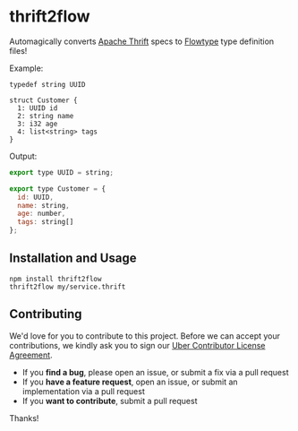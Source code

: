 # thrift2flow

Automagically converts [Apache Thrift](https://thrift.apache.org/) specs to 
[Flowtype](https://flow.org/) type definition files!

Example:

```thrift
typedef string UUID

struct Customer {
  1: UUID id
  2: string name
  3: i32 age
  4: list<string> tags
}
```

Output:
```js
export type UUID = string;

export type Customer = {
  id: UUID,
  name: string,
  age: number,
  tags: string[]
};
```

## Installation and Usage

```
npm install thrift2flow
thrift2flow my/service.thrift
```

## Contributing

We'd love for you to contribute to this project. Before we can accept your contributions, we kindly 
ask you to sign our [Uber Contributor License Agreement](https://docs.google.com/a/uber.com/forms/d/1pAwS_-dA1KhPlfxzYLBqK6rsSWwRwH95OCCZrcsY5rk/viewform).

- If you **find a bug**, please open an issue, or submit a fix via a pull request
- If you **have a feature request**, open an issue, or submit an implementation via a pull request
- If you **want to contribute**, submit a pull request

Thanks!

